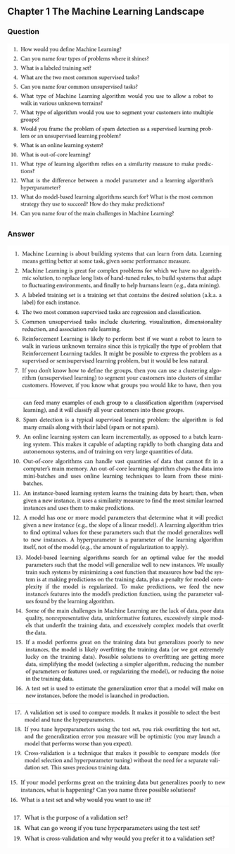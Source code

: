 ## Chapter 1 The Machine Learning Landscape
### Question
![](img/2020-03-21-19-04-52.png)

### Answer
![](img/2020-03-21-19-03-10.png)
![](img/2020-03-21-19-03-31.png)
![](img/2020-03-21-19-03-51.png)
![](img/2020-03-21-19-04-10.png)
![](img/2020-03-21-19-05-15.png)
![](img/2020-03-21-19-05-38.png)